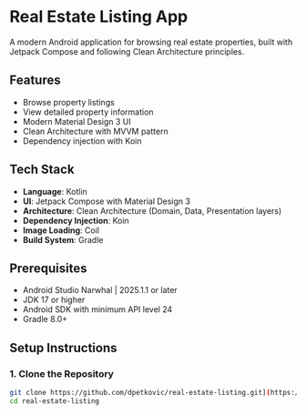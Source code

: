 # Real Estate Listing App

A modern Android application for browsing real estate properties, built with Jetpack Compose and following Clean Architecture principles.

## Features

- Browse property listings
- View detailed property information
- Modern Material Design 3 UI
- Clean Architecture with MVVM pattern
- Dependency injection with Koin

## Tech Stack

- **Language**: Kotlin
- **UI**: Jetpack Compose with Material Design 3
- **Architecture**: Clean Architecture (Domain, Data, Presentation layers)
- **Dependency Injection**: Koin
- **Image Loading**: Coil
- **Build System**: Gradle

## Prerequisites

- Android Studio Narwhal | 2025.1.1 or later
- JDK 17 or higher
- Android SDK with minimum API level 24
- Gradle 8.0+

## Setup Instructions

### 1. Clone the Repository

```bash
git clone https://github.com/dpetkovic/real-estate-listing.git](https://github.com/dpetkovic/RealEstateListing.git
cd real-estate-listing
